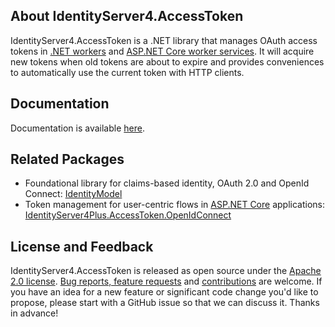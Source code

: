 ## About IdentityServer4.AccessToken
IdentityServer4.AccessToken is a .NET library that manages OAuth
access tokens in [.NET workers](https://learn.microsoft.com/en-us/dotnet/core/extensions/workers) 
and [ASP.NET Core worker services](https://learn.microsoft.com/en-us/aspnet/core/fundamentals/host/hosted-services).
It will acquire new tokens when old tokens are about to expire and provides conveniences to 
automatically use the current token with HTTP clients.

## Documentation
Documentation is available [here](https://github.com/luffylegend/IdentityServer4Plus/wiki).

## Related Packages
- Foundational library for claims-based identity, OAuth 2.0 and OpenId Connect: [IdentityModel](https://www.nuget.org/packages/IdentityModel)
- Token management for user-centric flows in [ASP.NET Core](https://dotnet.microsoft.com/en-us/apps/aspnet)
applications: [IdentityServer4Plus.AccessToken.OpenIdConnect](https://www.nuget.org/packages/IdentityServer4Plus.AccessToken.OpenIdConnect)

## License and Feedback
IdentityServer4.AccessToken is released as open source under the 
[Apache 2.0 license](https://github.com/luffylegend/IdentityServer4Plus/blob/main/LICENSE). 
[Bug reports, feature requests](https://github.com/luffylegend/IdentityServer4Plus/issues) and 
[contributions](https://github.com/luffylegend/IdentityServer4Plus/pulls) are welcome. 
If you have an idea for a new feature or significant code change you'd like to propose, please start with a 
GitHub issue so that we can discuss it. Thanks in advance!

